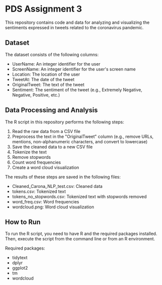 # PDS Assignment 3

This repository contains code and data for analyzing and visualizing the sentiments expressed in tweets related to the coronavirus pandemic.

## Dataset

The dataset consists of the following columns:

- UserName: An integer identifier for the user
- ScreenName: An integer identifier for the user's screen name
- Location: The location of the user
- TweetAt: The date of the tweet
- OriginalTweet: The text of the tweet
- Sentiment: The sentiment of the tweet (e.g., Extremely Negative, Negative, Positive, etc.)


## Data Processing and Analysis

The R script in this repository performs the following steps:

1. Read the raw data from a CSV file
2. Preprocess the text in the "OriginalTweet" column (e.g., remove URLs, mentions, non-alphanumeric characters, and convert to lowercase)
3. Save the cleaned data to a new CSV file
4. Tokenize the text
5. Remove stopwords
6. Count word frequencies
7. Create a word cloud visualization

The results of these steps are saved in the following files:

- Cleaned_Carona_NLP_test.csv: Cleaned data
- tokens.csv: Tokenized text
- tokens_no_stopwords.csv: Tokenized text with stopwords removed
- word_freq.csv: Word frequencies
- wordcloud.png: Word cloud visualization

## How to Run

To run the R script, you need to have R and the required packages installed. Then, execute the script from the command line or from an R environment.

Required packages:

- tidytext
- dplyr
- ggplot2
- tm
- wordcloud



